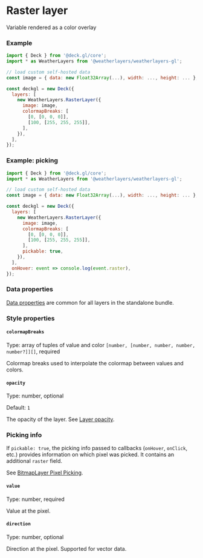 # Raster layer

Variable rendered as a color overlay

### Example

```javascript
import { Deck } from '@deck.gl/core';
import * as WeatherLayers from '@weatherlayers/weatherlayers-gl';

// load custom self-hosted data
const image = { data: new Float32Array(...), width: ..., height: ... };

const deckgl = new Deck({
  layers: [
    new WeatherLayers.RasterLayer({
      image: image,
      colormapBreaks: [
        [0, [0, 0, 0]],
        [100, [255, 255, 255]],
      ],
    }),
  ],
});
```

### Example: picking

```javascript
import { Deck } from '@deck.gl/core';
import * as WeatherLayers from '@weatherlayers/weatherlayers-gl';

// load custom self-hosted data
const image = { data: new Float32Array(...), width: ..., height: ... };

const deckgl = new Deck({
  layers: [
    new WeatherLayers.RasterLayer({
      image: image,
      colormapBreaks: [
        [0, [0, 0, 0]],
        [100, [255, 255, 255]],
      ],
      pickable: true,
    }),
  ],
  onHover: event => console.log(event.raster),
});
```

### Data properties

[Data properties](../data.md#data-properties) are common for all layers in the standalone bundle.

### Style properties

#### `colormapBreaks`

Type: array of tuples of value and color `[number, [number, number, number, number?]][]`, required

Colormap breaks used to interpolate the colormap between values and colors.

#### `opacity`

Type: number, optional

Default: `1`

The opacity of the layer. See [Layer opacity](https://deck.gl/docs/api-reference/core/layer#opacity).

### Picking info

If `pickable: true`, the picking info passed to callbacks (`onHover`, `onClick`, etc.) provides information on which pixel was picked. It contains an additional `raster` field.

See [BitmapLayer Pixel Picking](https://deck.gl/docs/api-reference/layers/bitmap-layer#pixel-picking).

#### `value`

Type: number, required

Value at the pixel.

#### `direction`

Type: number, optional

Direction at the pixel. Supported for vector data.
